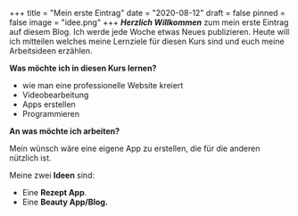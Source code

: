 +++
title = "Mein erste Eintrag"
date = "2020-08-12"
draft = false
pinned = false
image = "idee.png"
+++
***Herzlich Willkommen*** zum mein erste Eintrag auf diesem Blog. Ich werde jede Woche etwas Neues publizieren. Heute will ich mitteilen welches meine Lernziele für diesen Kurs sind und euch meine Arbeitsideen erzählen.

**Was möchte ich in diesen Kurs lernen?**

* wie man eine professionelle Website kreiert
* Videobearbeitung
* Apps erstellen
* Programmieren

**An was möchte ich arbeiten?**

Mein wünsch wäre eine eigene App zu erstellen, die für die anderen nützlich ist.

Meine zwei **Ideen** sind:

* Eine **Rezept App**. 
* Eine **Beauty App/Blog.**